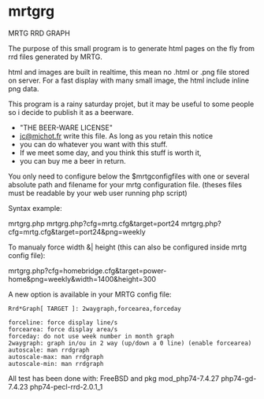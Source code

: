 # mrtgrg
MRTG RRD GRAPH

The purpose of this small program is to generate html pages on the fly
from rrd files generated by MRTG. 

html and images are built in realtime, this mean no .html or .png file
stored on server. For a fast display with many small image, the html 
include inline png data.

This program is a rainy saturday projet, but it may be useful to some 
people so i decide to publish it as a beerware.

 * "THE BEER-WARE LICENSE" 
 * jc@michot.fr write this file. As long as you retain this notice 
 * you can do whatever you want with this stuff.
 * If we meet some day, and you think this stuff is worth it, 
 * you can buy me a beer in return.

You only need to configure below the $mrtgconfigfiles with one or
several absolute path and filename for your mrtg configuration file.
(theses files must be readable by your web user running php script)

Syntax example:

 mrtgrg.php
 mrtgrg.php?cfg=mrtg.cfg&target=port24
 mrtgrg.php?cfg=mrtg.cfg&target=port24&png=weekly

 To manualy force width &| height 
 (this can also be configured inside mrtg config file):
 
 mrtgrg.php?cfg=homebridge.cfg&target=power-home&png=weekly&width=1400&height=300

A new option is available in your MRTG config file:

    Rrd*Graph[ TARGET ]: 2waygraph,forcearea,forceday

    forceline: force display line/s
    forcearea: force display area/s
    forceday: do not use week number in month graph
    2waygraph: graph in/ou in 2 way (up/down a 0 line) (enable forcearea)
    autoscale: man rrdgraph
    autoscale-max: man rrdgraph
    autoscale-min: man rrdgraph
    
All test has been done with:
 FreeBSD and pkg mod_php74-7.4.27 php74-gd-7.4.23 php74-pecl-rrd-2.0.1_1
